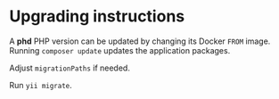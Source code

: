 # Upgrading instructions

A **phd** PHP version can be updated by changing its Docker `FROM` image.
Running `composer update` updates the application packages.

Adjust `migrationPaths` if needed.

Run `yii migrate`.
